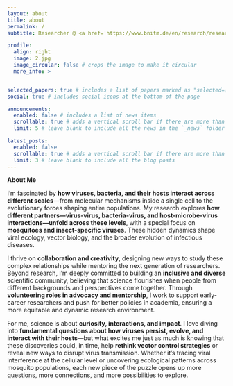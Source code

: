 ```yaml
---
layout: about
title: about
permalink: /
subtitle: Researcher @ <a href='https://www.bnitm.de/en/research/research-groups/interface/rg-mosquito-virus-interactions'>BNITM</a>. Runs on roads, runs on trails, runs on curiosity. <em>"But WHY?!"</em>.

profile:
  align: right
  image: 2.jpg
  image_circular: false # crops the image to make it circular
  more_info: >


selected_papers: true # includes a list of papers marked as "selected={true}"
social: true # includes social icons at the bottom of the page

announcements:
  enabled: false # includes a list of news items
  scrollable: true # adds a vertical scroll bar if there are more than 3 news items
  limit: 5 # leave blank to include all the news in the `_news` folder

latest_posts:
  enabled: false
  scrollable: true # adds a vertical scroll bar if there are more than 3 new posts items
  limit: 3 # leave blank to include all the blog posts
---
```

**About Me**

I’m fascinated by **how viruses, bacteria, and their hosts interact across different scales**—from molecular mechanisms inside a single cell to the evolutionary forces shaping entire populations. My research explores **how different partners—virus-virus, bacteria-virus, and host-microbe-virus interactions—unfold across these levels**, with a special focus on **mosquitoes and insect-specific viruses**. These hidden dynamics shape viral ecology, vector biology, and the broader evolution of infectious diseases.

I thrive on **collaboration and creativity**, designing new ways to study these complex relationships while mentoring the next generation of researchers. Beyond research, I’m deeply committed to building an **inclusive and diverse** scientific community, believing that science flourishes when people from different backgrounds and perspectives come together. Through **volunteering roles in advocacy and mentorship**, I work to support early-career researchers and push for better policies in academia, ensuring a more equitable and dynamic research environment.

For me, science is about **curiosity, interactions, and impact**. I love diving into **fundamental questions about how viruses persist, evolve, and interact with their hosts**—but what excites me just as much is knowing that these discoveries could, in time, help **rethink vector control strategies** or reveal new ways to disrupt virus transmission. Whether it’s tracing viral interference at the cellular level or uncovering ecological patterns across mosquito populations, each new piece of the puzzle opens up more questions, more connections, and more possibilities to explore.
